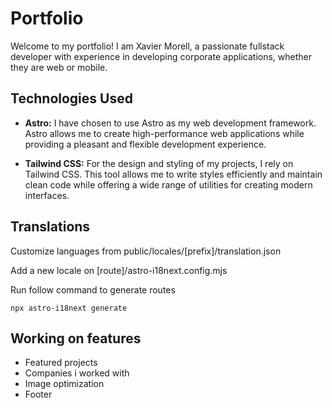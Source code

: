 # Portfolio

Welcome to my portfolio! I am Xavier Morell, a passionate fullstack developer with experience in developing corporate applications, whether they are web or mobile.

## Technologies Used

- **Astro:** I have chosen to use Astro as my web development framework. Astro allows me to create high-performance web applications while providing a pleasant and flexible development experience.

- **Tailwind CSS:** For the design and styling of my projects, I rely on Tailwind CSS. This tool allows me to write styles efficiently and maintain clean code while offering a wide range of utilities for creating modern interfaces.

## Translations 

Customize languages from public/locales/[prefix]/translation.json

Add a new locale on [route]/astro-i18next.config.mjs

Run follow command to generate routes

```
npx astro-i18next generate
```

## Working on features

- Featured projects
- Companies i worked with
- Image optimization
- Footer